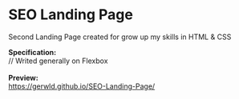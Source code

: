 # SEO Landing Page
Second Landing Page created for grow up my skills in HTML & CSS

<b>Specification:</b><br>
// Writed generally on Flexbox<br>
<br>
<b>Preview:</b><br>
https://gerwld.github.io/SEO-Landing-Page/
